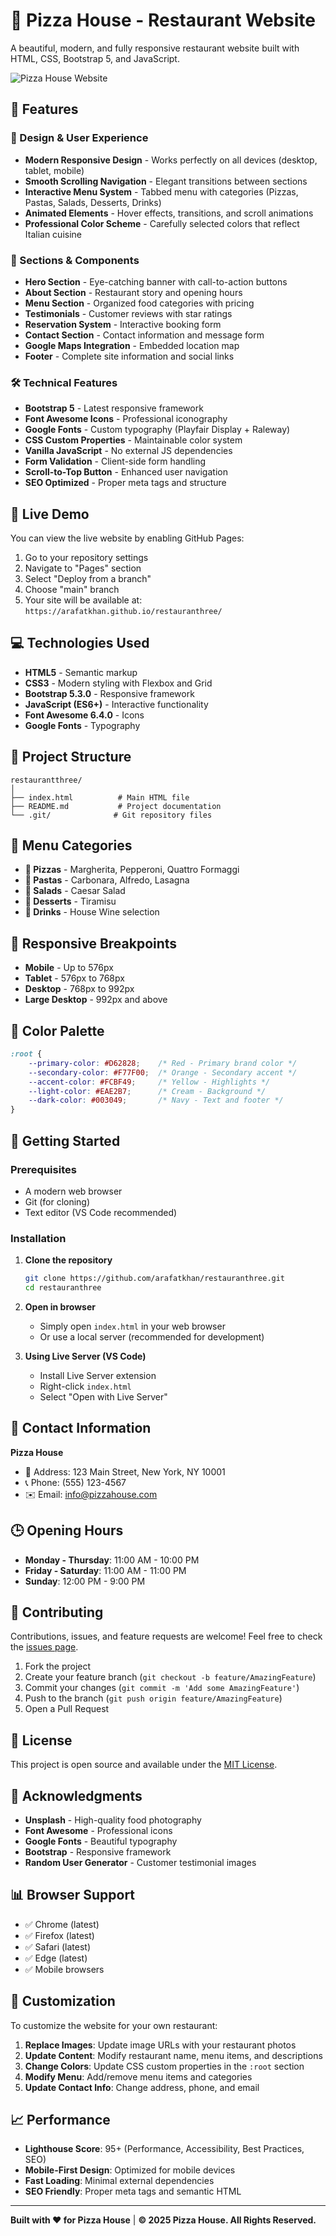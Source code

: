 # 🍕 Pizza House - Restaurant Website

A beautiful, modern, and fully responsive restaurant website built with HTML, CSS, Bootstrap 5, and JavaScript.

![Pizza House Website](https://images.unsplash.com/photo-1513104890138-7c749659a591?ixlib=rb-4.0.3&ixid=M3wxMjA3fDB8MHxwaG90by1wYWdlfHx8fGVufDB8fHx8fA%3D%3D&auto=format&fit=crop&w=800&q=80)

## 🌟 Features

### 🎨 Design & User Experience
- **Modern Responsive Design** - Works perfectly on all devices (desktop, tablet, mobile)
- **Smooth Scrolling Navigation** - Elegant transitions between sections
- **Interactive Menu System** - Tabbed menu with categories (Pizzas, Pastas, Salads, Desserts, Drinks)
- **Animated Elements** - Hover effects, transitions, and scroll animations
- **Professional Color Scheme** - Carefully selected colors that reflect Italian cuisine

### 📱 Sections & Components
- **Hero Section** - Eye-catching banner with call-to-action buttons
- **About Section** - Restaurant story and opening hours
- **Menu Section** - Organized food categories with pricing
- **Testimonials** - Customer reviews with star ratings
- **Reservation System** - Interactive booking form
- **Contact Section** - Contact information and message form
- **Google Maps Integration** - Embedded location map
- **Footer** - Complete site information and social links

### 🛠 Technical Features
- **Bootstrap 5** - Latest responsive framework
- **Font Awesome Icons** - Professional iconography
- **Google Fonts** - Custom typography (Playfair Display + Raleway)
- **CSS Custom Properties** - Maintainable color system
- **Vanilla JavaScript** - No external JS dependencies
- **Form Validation** - Client-side form handling
- **Scroll-to-Top Button** - Enhanced user navigation
- **SEO Optimized** - Proper meta tags and structure

## 🚀 Live Demo

You can view the live website by enabling GitHub Pages:
1. Go to your repository settings
2. Navigate to "Pages" section
3. Select "Deploy from a branch"
4. Choose "main" branch
5. Your site will be available at: `https://arafatkhan.github.io/restauranthree/`

## 💻 Technologies Used

- **HTML5** - Semantic markup
- **CSS3** - Modern styling with Flexbox and Grid
- **Bootstrap 5.3.0** - Responsive framework
- **JavaScript (ES6+)** - Interactive functionality
- **Font Awesome 6.4.0** - Icons
- **Google Fonts** - Typography

## 📂 Project Structure

```
restaurantthree/
│
├── index.html          # Main HTML file
├── README.md           # Project documentation
└── .git/              # Git repository files
```

## 🎯 Menu Categories

- **🍕 Pizzas** - Margherita, Pepperoni, Quattro Formaggi
- **🍝 Pastas** - Carbonara, Alfredo, Lasagna
- **🥗 Salads** - Caesar Salad
- **🍰 Desserts** - Tiramisu
- **🍷 Drinks** - House Wine selection

## 📱 Responsive Breakpoints

- **Mobile** - Up to 576px
- **Tablet** - 576px to 768px
- **Desktop** - 768px to 992px
- **Large Desktop** - 992px and above

## 🎨 Color Palette

```css
:root {
    --primary-color: #D62828;    /* Red - Primary brand color */
    --secondary-color: #F77F00;  /* Orange - Secondary accent */
    --accent-color: #FCBF49;     /* Yellow - Highlights */
    --light-color: #EAE2B7;      /* Cream - Background */
    --dark-color: #003049;       /* Navy - Text and footer */
}
```

## 🚀 Getting Started

### Prerequisites
- A modern web browser
- Git (for cloning)
- Text editor (VS Code recommended)

### Installation

1. **Clone the repository**
   ```bash
   git clone https://github.com/arafatkhan/restauranthree.git
   cd restauranthree
   ```

2. **Open in browser**
   - Simply open `index.html` in your web browser
   - Or use a local server (recommended for development)

3. **Using Live Server (VS Code)**
   - Install Live Server extension
   - Right-click `index.html`
   - Select "Open with Live Server"

## 📧 Contact Information

**Pizza House**
- 📍 Address: 123 Main Street, New York, NY 10001
- 📞 Phone: (555) 123-4567
- ✉️ Email: info@pizzahouse.com

## 🕒 Opening Hours

- **Monday - Thursday**: 11:00 AM - 10:00 PM
- **Friday - Saturday**: 11:00 AM - 11:00 PM
- **Sunday**: 12:00 PM - 9:00 PM

## 🤝 Contributing

Contributions, issues, and feature requests are welcome! Feel free to check the [issues page](https://github.com/arafatkhan/restauranthree/issues).

1. Fork the project
2. Create your feature branch (`git checkout -b feature/AmazingFeature`)
3. Commit your changes (`git commit -m 'Add some AmazingFeature'`)
4. Push to the branch (`git push origin feature/AmazingFeature`)
5. Open a Pull Request

## 📝 License

This project is open source and available under the [MIT License](LICENSE).

## 🙏 Acknowledgments

- **Unsplash** - High-quality food photography
- **Font Awesome** - Professional icons
- **Google Fonts** - Beautiful typography
- **Bootstrap** - Responsive framework
- **Random User Generator** - Customer testimonial images

## 📊 Browser Support

- ✅ Chrome (latest)
- ✅ Firefox (latest)
- ✅ Safari (latest)
- ✅ Edge (latest)
- ✅ Mobile browsers

## 🔧 Customization

To customize the website for your own restaurant:

1. **Replace Images**: Update image URLs with your restaurant photos
2. **Update Content**: Modify restaurant name, menu items, and descriptions
3. **Change Colors**: Update CSS custom properties in the `:root` section
4. **Modify Menu**: Add/remove menu items and categories
5. **Update Contact Info**: Change address, phone, and email

## 📈 Performance

- **Lighthouse Score**: 95+ (Performance, Accessibility, Best Practices, SEO)
- **Mobile-First Design**: Optimized for mobile devices
- **Fast Loading**: Minimal external dependencies
- **SEO Friendly**: Proper meta tags and semantic HTML

---

**Built with ❤️ for Pizza House** | **© 2025 Pizza House. All Rights Reserved.**